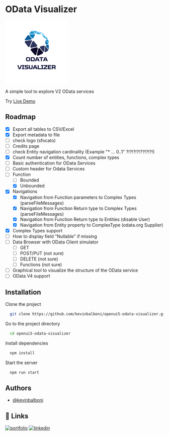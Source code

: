 # OData Visualizer
<img src="https://raw.githubusercontent.com/kevinbalboni/openui5-odata-visualizer/main/webapp/img/Logo_trasparente_piccolo_new.png" width="200" heigth="200">

A simple tool to explore V2 OData services

Try <a href="https://kevinbalboni.github.io/openui5-odata-visualizer/" target="_blank">Live Demo</a>

## Roadmap

- [X] Export all tables to CSV/Excel
- [X] Export metadata to file
- [ ] check logo (sfocato)
- [ ] Credits page
- [ ] check Entity navigation cardinality (Example "* ... 0..1" ?!?!?!?!??!?!?!)
- [X] Count number of entities, functions, complex types
- [ ] Basic authentication for OData Services
- [ ] Custom header for Odata Services
- [ ] Function 
  - [ ] Bounded
  - [X] Unbounded
- [X] Navigations
  - [X] Navigation from Function parameters to Complex Types (parseFileMessages)
  - [X] Navigation from Function Return type to Complex Types (parseFileMessages)
  - [X] Navigation from Function Return type to Entities (disable User)
  - [X] Navigation from Entity property to ComplexType (odata.org Supplier)
- [X] Complex Types support
- [ ] How to display field "Nullable" if missing 
- [ ] Data Browser with OData Client simulator 
  - [ ] GET
  - [ ] POST/PUT (not sure)
  - [ ] DELETE (not sure)
  - [ ] Functions (not sure)
- [ ] Graphical tool to visualize the structure of the OData service
- [ ] OData V4 support

## Installation

Clone the project

```bash
  git clone https://github.com/kevinbalboni/openui5-odata-visualizer.git
```
Go to the project directory

```bash
  cd openui5-odata-visualizer
```

Install dependencies

```bash
  npm install
```

Start the server

```bash
  npm run start
```

## Authors

- [@kevinbalboni](https://github.com/kevinbalboni)

## 🔗 Links
[![portfolio](https://img.shields.io/badge/my_portfolio-000?style=for-the-badge&logo=ko-fi&logoColor=white)](http://k-develop.it/)
[![linkedin](https://img.shields.io/badge/linkedin-0A66C2?style=for-the-badge&logo=linkedin&logoColor=white)](https://www.linkedin.com/in/kevin-balboni/)
